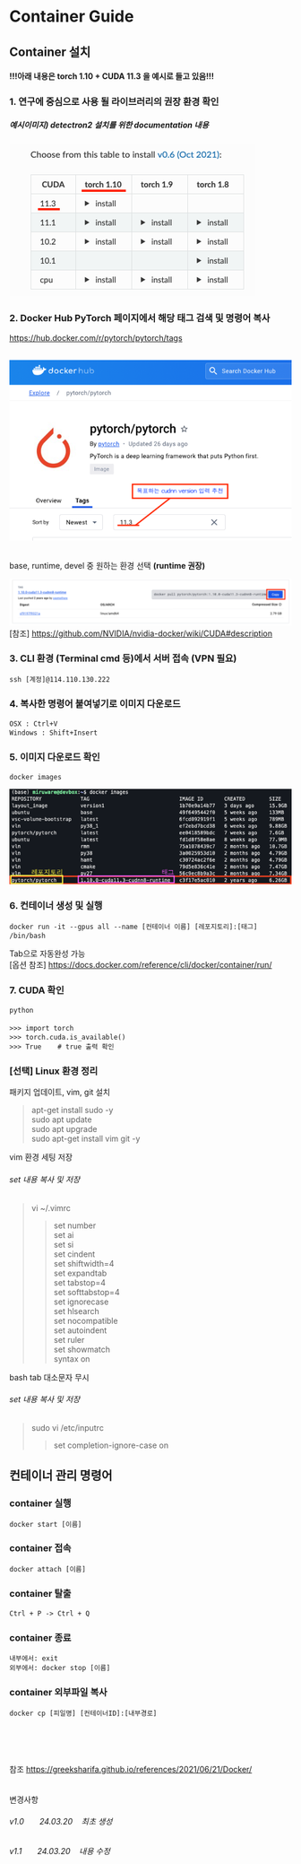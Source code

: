 Container Guide
=========

Container 설치
---------

#### !!!아래 내용은 torch 1.10 + CUDA 11.3 을 예시로 들고 있음!!!

### 1. 연구에 중심으로 사용 될 라이브러리의 권장 환경 확인

##### 예시이미지\) detectron2 설치를 위한 documentation 내용
![Alt 환경](./img/1.png)


### 2. Docker Hub PyTorch 페이지에서 해당 태그 검색 및 명령어 복사

https://hub.docker.com/r/pytorch/pytorch/tags 

\
![Alt 검색](./img/2.png)

\
base, runtime, devel 중 원하는 환경 선택 **(runtime 권장)**

![Alt 검색](./img/3.png)
[참조] https://github.com/NVIDIA/nvidia-docker/wiki/CUDA#description

### 3. CLI 환경 (Terminal cmd 등)에서 서버 접속 (VPN 필요)
    ssh [계정]@114.110.130.222

### 4. 복사한 명령어 붙여넣기로 이미지 다운로드

    OSX : Ctrl+V
    Windows : Shift+Insert

### 5. 이미지 다운로드 확인

    docker images

![Alt 이미지확인](./img/4.png)

### 6. 컨테이너 생성 및 실행
    docker run -it --gpus all --name [컨테이너 이름] [레포지토리]:[태그] /bin/bash
Tab으로 자동완성 가능 \
[옵션 참조] https://docs.docker.com/reference/cli/docker/container/run/


### 7. CUDA 확인
    python

    >>> import torch
    >>> torch.cuda.is_available()
    >>> True    # true 출력 확인
 



### [선택] Linux 환경 정리

패키지 업데이트, vim, git 설치 
>   apt-get install sudo -y \
sudo apt update \
sudo apt upgrade \
sudo apt-get install vim git -y

vim 환경 세팅 저장
###### set 내용 복사 및 저장

>   vi ~/.vimrc
>   >   set number \
set ai \
set si \
set cindent \
set shiftwidth=4\
set expandtab\
set tabstop=4\
set softtabstop=4\
set ignorecase\
set hlsearch\
set nocompatible\
set autoindent\
set ruler\
set showmatch\
syntax on


bash tab 대소문자 무시
###### set 내용 복사 및 저장
>   sudo vi /etc/inputrc
>   >   set completion-ignore-case on






## 컨테이너 관리 명령어

### container 실행

    docker start [이름]

### container 접속

    docker attach [이름]

### container 탈출

    Ctrl + P -> Ctrl + Q

### container 종료

    내부에서: exit
    외부에서: docker stop [이름]

### container 외부파일 복사

    docker cp [피일명] [컨테이너ID]:[내부경로]


\
\
\
\
참조
https://greeksharifa.github.io/references/2021/06/21/Docker/
\
\
\
변경사항

######    v1.0 &nbsp; &nbsp; &nbsp; 24.03.20 &nbsp;&nbsp; 최초 생성
######    v1.1 &nbsp; &nbsp; &nbsp; 24.03.20 &nbsp;&nbsp; 내용 수정
